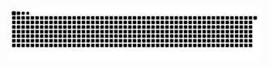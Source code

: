  ![GitHub Snake Animation](https://raw.githubusercontent.com/dennisimoo/dennisimoo/output/github-snake-dark.svg)

